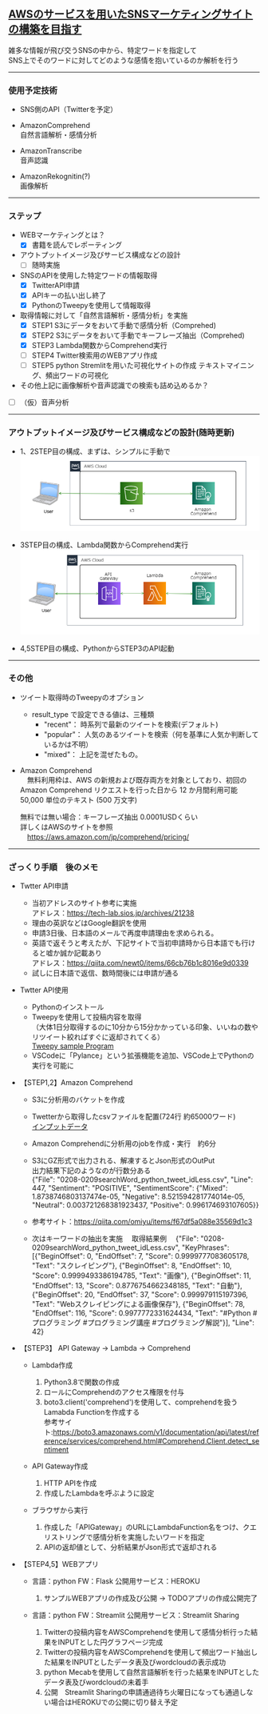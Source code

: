 ## <u>AWSのサービスを用いたSNSマーケティングサイトの構築を目指す</u>  

雑多な情報が飛び交うSNSの中から、特定ワードを指定して  
SNS上でそのワードに対してどのような感情を抱いているのか解析を行う

---

### 使用予定技術
 - SNS側のAPI（Twitterを予定）

 - AmazonComprehend  
   自然言語解析・感情分析

 - AmazonTranscribe  
   音声認識

 - AmazonRekognitin(?)   
   画像解析

---

### ステップ

- WEBマーケティングとは？  
  - [x] 書籍を読んでレポーティング  

- アウトプットイメージ及びサービス構成などの設計  
  - [ ] 随時実施  

- SNSのAPIを使用した特定ワードの情報取得  
  - [x] TwitterAPI申請  
  - [x] APIキーの払い出し終了  
  - [x] PythonのTweepyを使用して情報取得  

- 取得情報に対して「自然言語解析・感情分析」を実施  
  - [x] STEP1 S3にデータをおいて手動で感情分析（Comprehed)  
  - [x] STEP2 S3にデータをおいて手動でキーフレーズ抽出（Comprehed)  
  - [x] STEP3 Lambda関数からComprehend実行  
  - [ ] STEP4 Twitter検索用のWEBアプリ作成  
  - [ ] STEP5 python Stremlitを用いた可視化サイトの作成
               テキストマイニング、頻出ワードの可視化

 - その他上記に画像解析や音声認識での検索も詰め込めるか？  
  - [ ] （仮）音声分析  

---

### アウトプットイメージ及びサービス構成などの設計(随時更新)  

- 1、2STEP目の構成、まずは、シンプルに手動で  
![alt](assets/image/1STEP_FLOW.png)

- 3STEP目の構成、Lambda関数からComprehend実行    
![alt](assets/image/2STEP_FLOW.png)
　
- 4,5STEP目の構成、PythonからSTEP3のAPI起動


---

### その他
  
 - ツイート取得時のTweepyのオプション
   - result_type で設定できる値は、三種類
      - "recent"： 時系列で最新のツイートを検索(デフォルト)
      - "popular"： 人気のあるツイートを検索（何を基準に人気か判断しているかは不明）
      - "mixed"： 上記を混ぜたもの。

- Amazon Comprehend  
  　無料利用枠は、AWS の新規および既存両方を対象としており、初回の Amazon Comprehend リクエストを行った日から 12 か月間利用可能  
    50,000 単位のテキスト (500 万文字)  
   
    無料では無い場合：キーフレーズ抽出	0.0001USDくらい  
    詳しくはAWSのサイトを参照  
    　https://aws.amazon.com/jp/comprehend/pricing/  

---

### ざっくり手順　後のメモ
 - Twtter API申請
   - 当初アドレスのサイト参考に実施  
     アドレス：https://tech-lab.sios.jp/archives/21238  
   - 理由の英訳などはGoogle翻訳を使用  
   - 申請3日後、日本語のメールで再度申請理由を求められる。   
   - 英語で返そうと考えたが、下記サイトで当初申請時から日本語でも行けると嘘か誠か記載あり  
     アドレス：https://qiita.com/newt0/items/66cb76b1c8016e9d0339
   - 試しに日本語で返信、数時間後には申請が通る  

 - Twtter API使用  
   - Pythonのインストール  
   - Tweepyを使用して投稿内容を取得  
   （大体1日分取得するのに10分から15分かかっている印象、いいねの数やリツイート絞ればすぐに返却されてくる）  
     [Tweepy sample Program](twitterSearch_commitEdit.py)
   - VSCodeに「Pylance」という拡張機能を追加、VSCode上でPythonの実行を可能に  

 - 【STEP1,2】Amazon Comprehend  
   - S3に分析用のバケットを作成  
   - Twetterから取得したcsvファイルを配置(724行 約65000ワード)   
     [インプットデータ](0208-0209searchWord_python_tweet_idLess.csv)

   - Amazon Comprehendに分析用のjobを作成・実行　約6分  
   - S3にGZ形式で出力される、解凍するとJson形式のOutPut  
    出力結果下記のようなのが行数分ある  
    {"File": "0208-0209searchWord_python_tweet_idLess.csv", "Line": 447, "Sentiment": "POSITIVE", "SentimentScore": {"Mixed": 1.8738746803137474e-05, "Negative": 8.521594281774014e-05, "Neutral": 0.003721268381923437, "Positive": 0.996174693107605}}

   - 参考サイト：https://qiita.com/omiyu/items/f67df5a088e35569d1c3

   - 次はキーワードの抽出を実施
   　取得結果例
   　{"File": "0208-0209searchWord_python_tweet_idLess.csv", "KeyPhrases": [{"BeginOffset": 0, "EndOffset": 7, "Score": 0.9999777083605178, "Text": "スクレイピング"}, {"BeginOffset": 8, "EndOffset": 10, "Score": 0.9999493386194785, "Text": "画像"}, {"BeginOffset": 11, "EndOffset": 13, "Score": 0.8776754662348185, "Text": "自動"}, {"BeginOffset": 20, "EndOffset": 37, "Score": 0.999979115197396, "Text": "Webスクレイピングによる画像保存"}, {"BeginOffset": 78, "EndOffset": 116, "Score": 0.9977772331624434, "Text": "#Python #プログラミング #プログラミング講座 #プログラミング解説"}], "Line": 42}

 - 【STEP3】 API Gateway → Lambda → Comprehend
   - Lambda作成
     1. Python3.8で関数の作成  
     1. ロールにComprehendのアクセス権限を付与  
     1. boto3.client('comprehend')を使用して、comprehendを扱うLamabda Functionを作成する  
        参考サイト:https://boto3.amazonaws.com/v1/documentation/api/latest/reference/services/comprehend.html#Comprehend.Client.detect_sentiment

   - API Gateway作成
     1. HTTP APIを作成
     1. 作成したLambdaを呼ぶように設定

   - ブラウザから実行  
     1. 作成した「APIGateway」のURLにLambdaFunction名をつけ、クエリストリングで感情分析を実施したいワードを指定  
     1. APIの返却値として、分析結果がJson形式で返却される  

 - 【STEP4,5】WEBアプリ  
   - 言語：python FW：Flask 公開用サービス：HEROKU  
     1. サンプルWEBアプリの作成及び公開 → TODOアプリの作成公開完了  

   - 言語：python FW：Streamlit 公開用サービス：Streamlit Sharing  
     1. Twitterの投稿内容をAWSComprehendを使用して感情分析行った結果をINPUTとした円グラフページ完成  
     1. Twitterの投稿内容をAWSComprehendを使用して頻出ワード抽出した結果をINPUTとしたデータ表及びwordcloudの表示成功  
     1. python Mecabを使用して自然言語解析を行った結果をINPUTとしたデータ表及びwordcloudの未着手  
     1. 公開　Streamlit Sharingの申請通過待ち火曜日になっても通過しない場合はHEROKUでの公開に切り替え予定  

  
